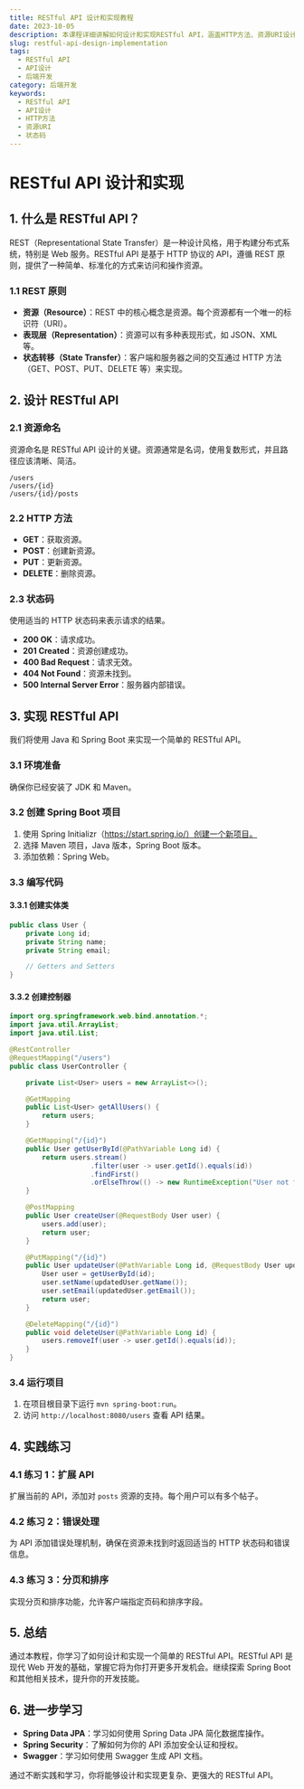 ```yaml
---
title: RESTful API 设计和实现教程
date: 2023-10-05
description: 本课程详细讲解如何设计和实现RESTful API，涵盖HTTP方法、资源URI设计、状态码使用等关键概念。
slug: restful-api-design-implementation
tags:
  - RESTful API
  - API设计
  - 后端开发
category: 后端开发
keywords:
  - RESTful API
  - API设计
  - HTTP方法
  - 资源URI
  - 状态码
---
```


# RESTful API 设计和实现

## 1. 什么是 RESTful API？

REST（Representational State Transfer）是一种设计风格，用于构建分布式系统，特别是 Web 服务。RESTful API 是基于 HTTP 协议的 API，遵循 REST 原则，提供了一种简单、标准化的方式来访问和操作资源。

### 1.1 REST 原则

- **资源（Resource）**：REST 中的核心概念是资源。每个资源都有一个唯一的标识符（URI）。
- **表现层（Representation）**：资源可以有多种表现形式，如 JSON、XML 等。
- **状态转移（State Transfer）**：客户端和服务器之间的交互通过 HTTP 方法（GET、POST、PUT、DELETE 等）来实现。

## 2. 设计 RESTful API

### 2.1 资源命名

资源命名是 RESTful API 设计的关键。资源通常是名词，使用复数形式，并且路径应该清晰、简洁。

```plaintext
/users
/users/{id}
/users/{id}/posts
```

### 2.2 HTTP 方法

- **GET**：获取资源。
- **POST**：创建新资源。
- **PUT**：更新资源。
- **DELETE**：删除资源。

### 2.3 状态码

使用适当的 HTTP 状态码来表示请求的结果。

- **200 OK**：请求成功。
- **201 Created**：资源创建成功。
- **400 Bad Request**：请求无效。
- **404 Not Found**：资源未找到。
- **500 Internal Server Error**：服务器内部错误。

## 3. 实现 RESTful API

我们将使用 Java 和 Spring Boot 来实现一个简单的 RESTful API。

### 3.1 环境准备

确保你已经安装了 JDK 和 Maven。

### 3.2 创建 Spring Boot 项目

1. 使用 Spring Initializr（https://start.spring.io/）创建一个新项目。
2. 选择 Maven 项目，Java 版本，Spring Boot 版本。
3. 添加依赖：Spring Web。

### 3.3 编写代码

#### 3.3.1 创建实体类

```java
public class User {
    private Long id;
    private String name;
    private String email;

    // Getters and Setters
}
```

#### 3.3.2 创建控制器

```java
import org.springframework.web.bind.annotation.*;
import java.util.ArrayList;
import java.util.List;

@RestController
@RequestMapping("/users")
public class UserController {

    private List<User> users = new ArrayList<>();

    @GetMapping
    public List<User> getAllUsers() {
        return users;
    }

    @GetMapping("/{id}")
    public User getUserById(@PathVariable Long id) {
        return users.stream()
                    .filter(user -> user.getId().equals(id))
                    .findFirst()
                    .orElseThrow(() -> new RuntimeException("User not found"));
    }

    @PostMapping
    public User createUser(@RequestBody User user) {
        users.add(user);
        return user;
    }

    @PutMapping("/{id}")
    public User updateUser(@PathVariable Long id, @RequestBody User updatedUser) {
        User user = getUserById(id);
        user.setName(updatedUser.getName());
        user.setEmail(updatedUser.getEmail());
        return user;
    }

    @DeleteMapping("/{id}")
    public void deleteUser(@PathVariable Long id) {
        users.removeIf(user -> user.getId().equals(id));
    }
}
```

### 3.4 运行项目

1. 在项目根目录下运行 `mvn spring-boot:run`。
2. 访问 `http://localhost:8080/users` 查看 API 结果。

## 4. 实践练习

### 4.1 练习 1：扩展 API

扩展当前的 API，添加对 `posts` 资源的支持。每个用户可以有多个帖子。

### 4.2 练习 2：错误处理

为 API 添加错误处理机制，确保在资源未找到时返回适当的 HTTP 状态码和错误信息。

### 4.3 练习 3：分页和排序

实现分页和排序功能，允许客户端指定页码和排序字段。

## 5. 总结

通过本教程，你学习了如何设计和实现一个简单的 RESTful API。RESTful API 是现代 Web 开发的基础，掌握它将为你打开更多开发机会。继续探索 Spring Boot 和其他相关技术，提升你的开发技能。

## 6. 进一步学习

- **Spring Data JPA**：学习如何使用 Spring Data JPA 简化数据库操作。
- **Spring Security**：了解如何为你的 API 添加安全认证和授权。
- **Swagger**：学习如何使用 Swagger 生成 API 文档。

通过不断实践和学习，你将能够设计和实现更复杂、更强大的 RESTful API。
